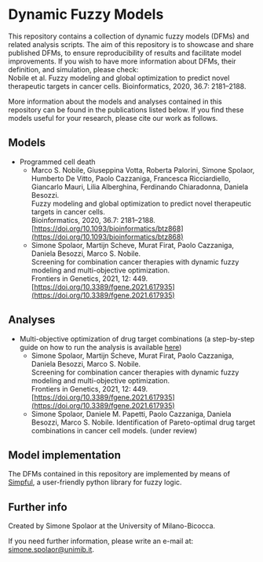 # Dynamic Fuzzy Models

This repository contains a collection of dynamic fuzzy models (DFMs) and related analysis scripts.
The aim of this repository is to showcase and share published DFMs, to ensure reproducibility of results and facilitate model improvements.
If you wish to have more information about DFMs, their definition, and simulation, please check:  
Nobile et al. Fuzzy modeling and global optimization to predict novel therapeutic targets in cancer cells. Bioinformatics, 2020, 36.7: 2181–2188.

More information about the models and analyses contained in this repository can be found in the publications listed below.
If you find these models useful for your research, please cite our work as follows.

## Models
- Programmed cell death
	- Marco S. Nobile, Giuseppina Votta, Roberta Palorini, Simone Spolaor, Humberto De Vitto, Paolo Cazzaniga, Francesca Ricciardiello, Giancarlo Mauri, Lilia Alberghina, Ferdinando Chiaradonna, Daniela Besozzi.  
	Fuzzy modeling and global optimization to predict novel therapeutic targets in cancer cells.  
	Bioinformatics, 2020, 36.7: 2181–2188.
	[https://doi.org/10.1093/bioinformatics/btz868](https://doi.org/10.1093/bioinformatics/btz868)
	- Simone Spolaor, Martijn Scheve, Murat Firat, Paolo Cazzaniga, Daniela Besozzi, Marco S. Nobile.  
	Screening for combination cancer therapies with dynamic fuzzy modeling and multi-objective optimization.  
	Frontiers in Genetics, 2021, 12: 449.
	[https://doi.org/10.3389/fgene.2021.617935](https://doi.org/10.3389/fgene.2021.617935)

## Analyses
- Multi-objective optimization of drug target combinations (a step-by-step guide on how to run the analysis is available [here](https://docs.google.com/document/d/16tNbj1e56ahv5-KwozeMjwiQrShCRcFrszf3mXmU00M/edit?usp=sharing))
	- Simone Spolaor, Martijn Scheve, Murat Firat, Paolo Cazzaniga, Daniela Besozzi, Marco S. Nobile.  
	Screening for combination cancer therapies with dynamic fuzzy modeling and multi-objective optimization.  
	Frontiers in Genetics, 2021, 12: 449.
	[https://doi.org/10.3389/fgene.2021.617935](https://doi.org/10.3389/fgene.2021.617935)
	- Simone Spolaor, Daniele M. Papetti, Paolo Cazzaniga, Daniela Besozzi, Marco S. Nobile.
	Identification of Pareto-optimal drug target combinations in cancer cell models.
	(under review)

## Model implementation
The DFMs contained in this repository are implemented by means of [Simpful](https://github.com/aresio/simpful), a user-friendly python library for fuzzy logic.

## Further info
Created by Simone Spolaor at the University of Milano-Bicocca. 

If you need further information, please write an e-mail at: simone.spolaor@unimib.it.
